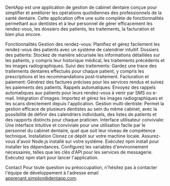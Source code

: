DentApp est une application de gestion de cabinet dentaire conçue pour simplifier et améliorer les opérations quotidiennes des professionnels de la santé dentaire. Cette application offre une suite complète de fonctionnalités permettant aux dentistes et à leur personnel de gérer efficacement les rendez-vous, les dossiers des patients, les traitements, la facturation et bien plus encore.

Fonctionnalités
Gestion des rendez-vous: Planifiez et gérez facilement les rendez-vous des patients avec un système de calendrier intuitif.
Dossiers des patients: Stockez de manière sécurisée les informations détaillées sur les patients, y compris leur historique médical, les traitements précédents et les images radiographiques.
Suivi des traitements: Gardez une trace des traitements dentaires effectués pour chaque patient, y compris les prescriptions et les recommandations post-traitement.
Facturation et paiement: Générez des factures précises pour les services rendus et suivez les paiements des patients.
Rappels automatiques: Envoyez des rappels automatiques aux patients pour leurs rendez-vous à venir par SMS ou e-mail.
Intégration d'images: Importez et gérez les images radiographiques et les scans directement depuis l'application.
Gestion multi-dentiste: Permet la gestion efficace de plusieurs dentistes au sein du même cabinet, avec la possibilité de définir des calendriers individuels, des listes de patients et des rapports distincts pour chaque praticien.
Interface utilisateur conviviale: Une interface intuitive et conviviale pour une utilisation facile par le personnel du cabinet dentaire, quel que soit leur niveau de compétence technique.
Installation
Clonez ce dépôt sur votre machine locale.
Assurez-vous d'avoir Node.js installé sur votre système.
Exécutez npm install pour installer les dépendances.
Configurez les variables d'environnement nécessaires, telles que les clés d'API pour les services de messagerie.
Exécutez npm start pour lancer l'application.

Contact
Pour toute question ou préoccupation, n'hésitez pas à contacter l'équipe de développement à l'adresse email apprenant.simplon@dentapp.com.
